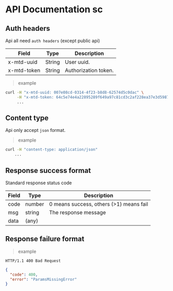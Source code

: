 # API Documentation sc

## Auth headers

Api all need `auth headers` (except public api)

| Field       | Type   | Description          |
| ----------- | ------ | -------------------- |
| x-mtd-uuid  | String | User uuid.           |
| x-mtd-token | String | Authorization token. |

> example

```bash
curl -H "x-mtd-uuid: 007e08cd-0314-4f23-b8d8-62574d5c0dac" \
     -H "x-mtd-token: 64c5e74e4a22895289f649a97c81cd3c2af228ea37e3d5987c0e52d3577a4532"
     ...
```

## Content type

Api only accept `json` format.

> example

```bash
curl -H "content-type: application/json"
    ...
```

## Response success format

Standard response status code

| Field | Type   | Description                             |
| ----- | ------ | --------------------------------------- |
| code  | number | 0 means success, others (>1) means fail |
| msg   | string | The response message                    |
| data  | (any)  |                                         |

## Response failure format

> example

```http
HTTP/1.1 400 Bad Request
```

```json
{
  "code": 400,
  "error": "ParamsMissingError"
}
```
